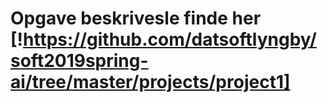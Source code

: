 # Opgave beskrivesle finde her [!https://github.com/datsoftlyngby/soft2019spring-ai/tree/master/projects/project1]

